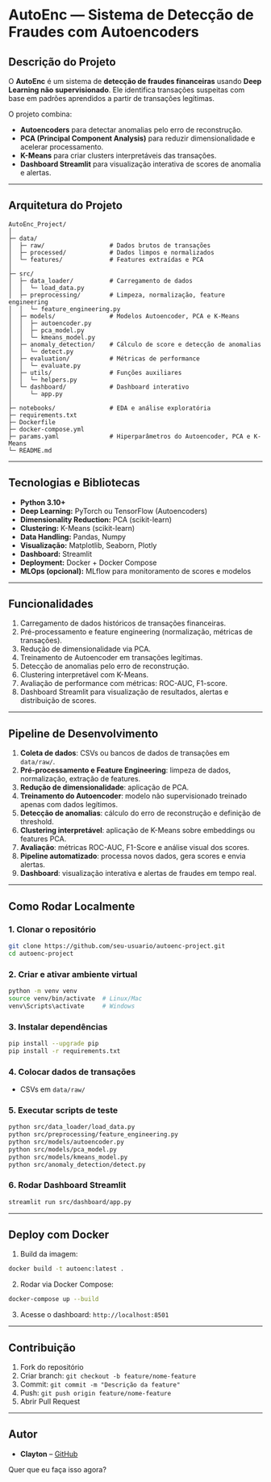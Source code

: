 # **AutoEnc — Sistema de Detecção de Fraudes com Autoencoders**

## **Descrição do Projeto**

O **AutoEnc** é um sistema de **detecção de fraudes financeiras** usando **Deep Learning não supervisionado**.
Ele identifica transações suspeitas com base em padrões aprendidos a partir de transações legítimas.

O projeto combina:

* **Autoencoders** para detectar anomalias pelo erro de reconstrução.
* **PCA (Principal Component Analysis)** para reduzir dimensionalidade e acelerar processamento.
* **K-Means** para criar clusters interpretáveis das transações.
* **Dashboard Streamlit** para visualização interativa de scores de anomalia e alertas.

---

## **Arquitetura do Projeto**

```
AutoEnc_Project/
│
├─ data/
│  ├─ raw/                  # Dados brutos de transações
│  ├─ processed/            # Dados limpos e normalizados
│  └─ features/             # Features extraídas e PCA
│
├─ src/
│  ├─ data_loader/          # Carregamento de dados
│  │  └─ load_data.py
│  ├─ preprocessing/        # Limpeza, normalização, feature engineering
│  │  └─ feature_engineering.py
│  ├─ models/               # Modelos Autoencoder, PCA e K-Means
│  │  ├─ autoencoder.py
│  │  ├─ pca_model.py
│  │  └─ kmeans_model.py
│  ├─ anomaly_detection/    # Cálculo de score e detecção de anomalias
│  │  └─ detect.py
│  ├─ evaluation/           # Métricas de performance
│  │  └─ evaluate.py
│  ├─ utils/                # Funções auxiliares
│  │  └─ helpers.py
│  └─ dashboard/            # Dashboard interativo
│     └─ app.py
│
├─ notebooks/               # EDA e análise exploratória
├─ requirements.txt
├─ Dockerfile
├─ docker-compose.yml
├─ params.yaml              # Hiperparâmetros do Autoencoder, PCA e K-Means
└─ README.md
```

---

## **Tecnologias e Bibliotecas**

* **Python 3.10+**
* **Deep Learning:** PyTorch ou TensorFlow (Autoencoders)
* **Dimensionality Reduction:** PCA (scikit-learn)
* **Clustering:** K-Means (scikit-learn)
* **Data Handling:** Pandas, Numpy
* **Visualização:** Matplotlib, Seaborn, Plotly
* **Dashboard:** Streamlit
* **Deployment:** Docker + Docker Compose
* **MLOps (opcional):** MLflow para monitoramento de scores e modelos

---

## **Funcionalidades**

1. Carregamento de dados históricos de transações financeiras.
2. Pré-processamento e feature engineering (normalização, métricas de transações).
3. Redução de dimensionalidade via PCA.
4. Treinamento de Autoencoder em transações legítimas.
5. Detecção de anomalias pelo erro de reconstrução.
6. Clustering interpretável com K-Means.
7. Avaliação de performance com métricas: ROC-AUC, F1-score.
8. Dashboard Streamlit para visualização de resultados, alertas e distribuição de scores.

---

## **Pipeline de Desenvolvimento**

1. **Coleta de dados**: CSVs ou bancos de dados de transações em `data/raw/`.
2. **Pré-processamento e Feature Engineering**: limpeza de dados, normalização, extração de features.
3. **Redução de dimensionalidade**: aplicação de PCA.
4. **Treinamento do Autoencoder**: modelo não supervisionado treinado apenas com dados legítimos.
5. **Detecção de anomalias**: cálculo do erro de reconstrução e definição de threshold.
6. **Clustering interpretável**: aplicação de K-Means sobre embeddings ou features PCA.
7. **Avaliação**: métricas ROC-AUC, F1-Score e análise visual dos scores.
8. **Pipeline automatizado**: processa novos dados, gera scores e envia alertas.
9. **Dashboard**: visualização interativa e alertas de fraudes em tempo real.

---

## **Como Rodar Localmente**

### 1. Clonar o repositório

```bash
git clone https://github.com/seu-usuario/autoenc-project.git
cd autoenc-project
```

### 2. Criar e ativar ambiente virtual

```bash
python -m venv venv
source venv/bin/activate  # Linux/Mac
venv\Scripts\activate     # Windows
```

### 3. Instalar dependências

```bash
pip install --upgrade pip
pip install -r requirements.txt
```

### 4. Colocar dados de transações

* CSVs em `data/raw/`

### 5. Executar scripts de teste

```bash
python src/data_loader/load_data.py
python src/preprocessing/feature_engineering.py
python src/models/autoencoder.py
python src/models/pca_model.py
python src/models/kmeans_model.py
python src/anomaly_detection/detect.py
```

### 6. Rodar Dashboard Streamlit

```bash
streamlit run src/dashboard/app.py
```

---

## **Deploy com Docker**

1. Build da imagem:

```bash
docker build -t autoenc:latest .
```

2. Rodar via Docker Compose:

```bash
docker-compose up --build
```

3. Acesse o dashboard: `http://localhost:8501`

---

## **Contribuição**

1. Fork do repositório
2. Criar branch: `git checkout -b feature/nome-feature`
3. Commit: `git commit -m "Descrição da feature"`
4. Push: `git push origin feature/nome-feature`
5. Abrir Pull Request

---

## **Autor**

* **Clayton** – [GitHub](https://github.com/cl4y70n)


Quer que eu faça isso agora?
